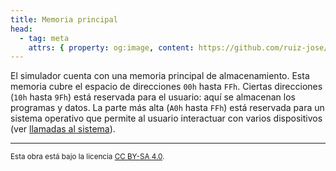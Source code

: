 ```yaml
---
title: Memoria principal
head:
  - tag: meta
    attrs: { property: og:image, content: https://github.com/ruiz-jose/VonSim8/docs/og/memory.png }
---
```


El simulador cuenta con una memoria principal de almacenamiento. Esta memoria cubre el espacio de direcciones `00h` hasta `FFh`. Ciertas direcciones (`10h` hasta `9Fh`) está reservada para el usuario: aquí se almacenan los programas y datos. La parte más alta (`A0h` hasta `FFh`) está reservada para un sistema operativo que permite al usuario interactuar con varios dispositivos (ver [llamadas al sistema](/VonSim8/docs/cpu/#llamadas-al-sistema)).

---

<small>Esta obra está bajo la licencia <a target="_blank" rel="license noopener noreferrer" href="http://creativecommons.org/licenses/by-sa/4.0/">CC BY-SA 4.0</a>.</small>
